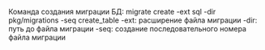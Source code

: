 Команда создания миграции БД: migrate create -ext sql -dir pkg/migrations -seq create_table
-ext: расширение файла миграции
-dir: путь до файла миграции
-seq: создание последовательного номера файла миграции
